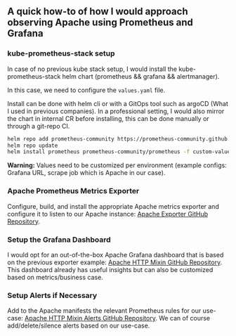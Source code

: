 ## A quick how-to of how I would approach observing Apache using Prometheus and Grafana

### kube-prometheus-stack setup
In case of no previous kube stack setup, I would install the kube-prometheus-stack helm chart (prometheus && grafana && alertmanager).

In this case, we need to configure the `values.yaml` file.

Install can be done with helm cli or with a GitOps tool such as argoCD (What I used in previous companies). In a professional setting, I would also mirror the chart in internal CR before installing, this can be done manually or through a git-repo CI.

```sh
helm repo add prometheus-community https://prometheus-community.github.io/helm-charts
helm repo update
helm install prometheus prometheus-community/prometheus -f custom-values-env.yaml
```
**Warning:** Values need to be customized per environment (example configs: Grafana URL, scrape job which is Apache in our case).

### Apache Prometheus Metrics Exporter
Configure, build, and install the appropriate Apache metrics exporter and configure it to listen to our Apache instance: [Apache Exporter GitHub Repository](https://github.com/Lusitaniae/apache_exporter).

### Setup the Grafana Dashboard
I would opt for an out-of-the-box Apache Grafana dashboard that is based on the previous exporter example: [Apache HTTP Mixin GitHub Repository](https://github.com/grafana/jsonnet-libs/tree/master/apache-http-mixin). This dashboard already has useful insights but can also be customized based on metrics/business case.

### Setup Alerts if Necessary
Add to the Apache manifests the relevant Prometheus rules for our use-case: [Apache HTTP Mixin Alerts GitHub Repository](https://github.com/grafana/jsonnet-libs/blob/master/apache-http-mixin/alerts/alerts.libsonnet). We can of course add/delete/silence alerts based on our use-case.
